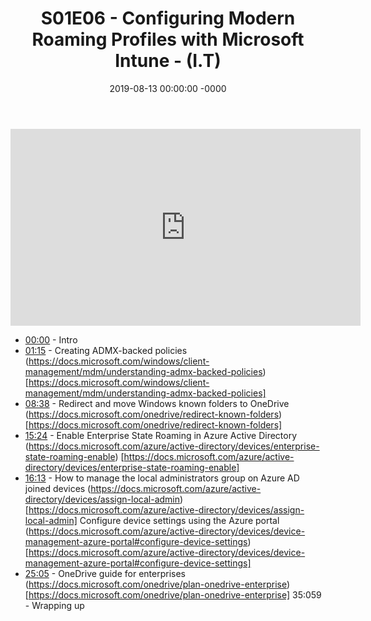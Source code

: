 ﻿---
layout: post
title: "S01E06 - Configuring Modern Roaming Profiles with Microsoft Intune - (I.T)"
date: 2019-08-13 00:00:00 -0000
categories:
---

<iframe loading="lazy" width="560" height="315" src="https://www.youtube.com/embed/SzyQ9QH333Q" title="YouTube video player" frameborder="0" allow="accelerometer; autoplay; clipboard-write; encrypted-media; gyroscope; picture-in-picture" allowfullscreen></iframe>

* [00:00](https://www.youtube.com/watch?v=SzyQ9QH333Q&t=0s) - Intro
* [01:15](https://www.youtube.com/watch?v=SzyQ9QH333Q&t=75s) - Creating ADMX-backed policies
(https://docs.microsoft.com/windows/client-management/mdm/understanding-admx-backed-policies) [https://docs.microsoft.com/windows/client-management/mdm/understanding-admx-backed-policies]
* [08:38](https://www.youtube.com/watch?v=SzyQ9QH333Q&t=518s) - Redirect and move Windows known folders to OneDrive
(https://docs.microsoft.com/onedrive/redirect-known-folders) [https://docs.microsoft.com/onedrive/redirect-known-folders]
* [15:24](https://www.youtube.com/watch?v=SzyQ9QH333Q&t=924s) - Enable Enterprise State Roaming in Azure Active Directory
(https://docs.microsoft.com/azure/active-directory/devices/enterprise-state-roaming-enable) [https://docs.microsoft.com/azure/active-directory/devices/enterprise-state-roaming-enable]
* [16:13](https://www.youtube.com/watch?v=SzyQ9QH333Q&t=973s) - How to manage the local administrators group on Azure AD joined devices
(https://docs.microsoft.com/azure/active-directory/devices/assign-local-admin) [https://docs.microsoft.com/azure/active-directory/devices/assign-local-admin]
Configure device settings using the Azure portal
(https://docs.microsoft.com/azure/active-directory/devices/device-management-azure-portal#configure-device-settings) [https://docs.microsoft.com/azure/active-directory/devices/device-management-azure-portal#configure-device-settings]
* [25:05](https://www.youtube.com/watch?v=SzyQ9QH333Q&t=1505s) - OneDrive guide for enterprises
(https://docs.microsoft.com/onedrive/plan-onedrive-enterprise) [https://docs.microsoft.com/onedrive/plan-onedrive-enterprise]
35:059 - Wrapping up

